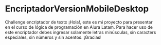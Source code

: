 # EncriptadorVersionMobileDesktop
Challenge encriptador de texto
¡Hola!, este es mi proyecto para presentar en el curso de lógica de programación en Alura Latam.
Para hacer uso de este encriptador debes ingresar solamente letras minúsculas, sin caracters especiales, sin números y sin acentos.
¡Gracias!
